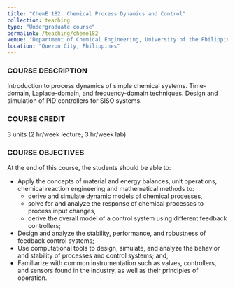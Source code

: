 ```yaml
---
title: "ChemE 182: Chemical Process Dynamics and Control"
collection: teaching
type: "Undergraduate course"
permalink: /teaching/cheme182
venue: "Department of Chemical Engineering, University of the Philippines, Diliman"
location: "Quezon City, Philippines"
---
```


### COURSE DESCRIPTION
Introduction to process dynamics of simple chemical systems. Time-domain, Laplace-domain, and frequency-domain techniques. Design and simulation of PID controllers for SISO systems.

### COURSE CREDIT
3 units (2 hr/week lecture; 3 hr/week lab)

### COURSE OBJECTIVES
At the end of this course, the students should be able to:
* Apply the concepts of material and energy balances, unit operations, chemical reaction engineering and mathematical methods to:
	* derive and simulate dynamic models of chemical processes,
	* solve for and analyze the response of chemical processes to process input changes,
	* derive the overall model of a control system using different feedback controllers;
* Design and analyze the stability, performance, and robustness of feedback control systems;
* Use computational tools to design, simulate, and analyze the behavior and stability of processes and control systems; and,
* Familiarize with common instrumentation such as valves, controllers, and sensors found in the industry, as well as their principles of operation.

